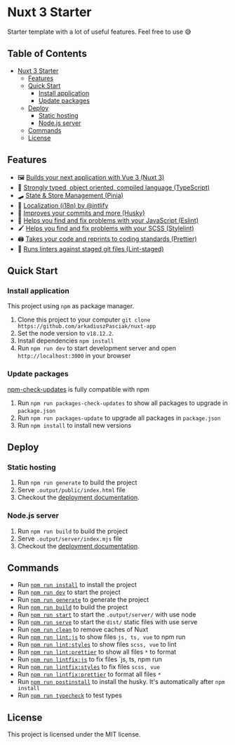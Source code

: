 # Nuxt 3 Starter

Starter template with a lot of useful features.
Feel free to use 😅

## Table of Contents

- [Nuxt 3 Starter](#nuxt-3-starter)
  - [Features](#features)
  - [Quick Start](#quick-start)
    - [Install application](#install-application)
    - [Update packages](#update-packages)
  - [Deploy](#deploy)
    - [Static hosting](#static-hosting)
    - [Node.js server](#nodejs-server)
  - [Commands](#commands)
  - [License](#license)

## Features

- 🖼 [Builds your next application with Vue 3 (Nuxt 3)](https://nuxt.com/)
- 🤖 [Strongly typed, object oriented, compiled language (TypeScript)](https://www.typescriptlang.org/)
- 🛹 [State & Store Management (Pinia)](https://pinia.vuejs.org/)
- 🚩 [Localization (i18n) by @intlify](https://i18n.nuxtjs.org/)
- 🐶 [Improves your commits and more (Husky)](https://typicode.github.io/husky/)
- 🐛 [Helps you find and fix problems with your JavaScript (Eslint)](https://eslint.org/)
- 🖌 [Helps you find and fix problems with your SCSS (Stylelint)](https://stylelint.io/)
- 🖨 [Takes your code and reprints to coding standards (Prettier)](https://prettier.io/)
- 💩 [Runs linters against staged git files (Lint-staged)](https://github.com/okonet/lint-staged)

## Quick Start

### Install application

This project using `npm` as package manager.

1. Clone this project to your computer `git clone https://github.com/arkadiuszPasciak/nuxt-app`
2. Set the node version to `v18.12.2`.
3. Install dependencies `npm install`
4. Run `npm run dev` to start development server and open `http://localhost:3000` in your browser

### Update packages

[npm-check-updates](https://github.com/raineorshine/npm-check-updates) is fully compatible with npm

1. Run `npm run packages-check-updates` to show all packages to upgrade in `package.json`
2. Run `npm run packages-update` to upgrade all packages in `package.json`
3. Run `npm install` to install new versions

## Deploy

### Static hosting

1. Run `npm run generate` to build the project
2. Serve `.output/public/index.html` file
3. Checkout the [deployment documentation](https://nuxt.com/docs/getting-started/deployment#nodejs-server).

### Node.js server

1. Run `npm run build` to build the project
2. Serve `.output/server/index.mjs` file
3. Checkout the [deployment documentation](https://nuxt.com/docs/getting-started/deployment#nodejs-server).

## Commands

- Run [`npm run install`](https://docs.npmjs.com/cli/v6/commands/npm-install) to install the project
- Run [`npm run dev`](https://v3.nuxtjs.org/api/commands/dev) to start the project
- Run [`npm run generate`](https://v3.nuxtjs.org/api/commands/generate) to generate the project
- Run [`npm run build`](https://v3.nuxtjs.org/api/commands/build) to build the project
- Run [`npm run start`](https://nodejs.org/en/docs/) to start the `.output/server/` with use node
- Run [`npm run serve`](https://www.npmjs.com/package/serve) to start the `dist/` static files with use serve
- Run [`npm run clean`](https://v3.nuxtjs.org/api/commands/cleanup) to remove caches of Nuxt
- Run [`npm run lint:js`](https://eslint.org/docs/latest/user-guide/command-line-interface) to show files `js, ts, vue` to npm run
- Run [`npm run lint:styles`](https://stylelint.io/user-guide/usage/cli/) to show files `scss, vue` to lint
- Run [`npm run lint:prettier`](https://prettier.io/docs/en/cli.html) to show all files `*` to format
- Run [`npm run lintfix:js`](https://eslint.org/docs/latest/user-guide/command-line-interface) to fix files `js, ts, npm run
- Run [`npm run lintfix:styles`](https://stylelint.io/user-guide/usage/cli/) to fix files `scss, vue`
- Run [`npm run lintfix:prettier`](https://prettier.io/docs/en/cli.html) to format all files `*`
- Run [`npm run postinstall`](https://typicode.github.io/husky/#/?id=install) to install the husky. It's automatically after `npm install`
- Run [`npm run typecheck`](https://www.npmjs.com/package/vue-tsc) to test types

## License

This project is licensed under the MIT license.
